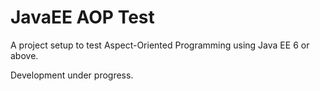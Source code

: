 # JavaEE AOP Test
A project setup to test Aspect-Oriented Programming using Java EE 6 or above.

Development under progress.
